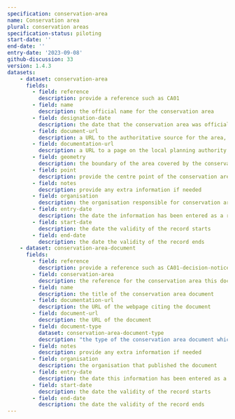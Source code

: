 ```yaml
---
specification: conservation-area
name: Conservation area
plural: conservation areas
specification-status: piloting
start-date: ''
end-date: ''
entry-date: '2023-09-08'
github-discussion: 33
version: 1.4.3
datasets:
    - dataset: conservation-area
      fields:
        - field: reference
          description: provide a reference such as CA01
        - field: name
          description: the official name for the conservation area
        - field: designation-date
          description: the date that the conservation area was officially designated
        - field: document-url
          description: a URL to the authoritative source for the area, this is often a PDF containing a map with the area drawn on it
        - field: documentation-url
          description: a URL to a page on the local planning authority website that provides information about the conservation area
        - field: geometry
          description: the boundary of the area covered by the conservation area in WKT format 
        - field: point
          description: provide the centre point of the conservation area if you do not have a full geometry available
        - field: notes
          description: provide any extra information if needed
        - field: organisation
          description: the organisation responsible for conservation areas
        - field: entry-date
          description: the date the information has been entered as a record
        - field: start-date
          description: the date the validity of the record starts
        - field: end-date
          description: the date the validity of the record ends
    - dataset: conservation-area-document
      fields:
        - field: reference
          description: provide a reference such as CA01-decision-notice
        - field: conservation-area
          description: the reference for the conservation area this document is about
        - field: name
          description: the title of the conservation area document
        - field: documentation-url
          description: the URL of the webpage citing the document
        - field: document-url
          description: the URL of the document
        - field: document-type
          dataset: conservation-area-document-type
          description: "the type of the conservation area document which must be one of the following values: 'area-appraisal', 'notice', or leave blank"
        - field: notes
          description: provide any extra information if needed
        - field: organisation
          description: the organisation that published the document
        - field: entry-date
          description: the date this information has been entered as a record
        - field: start-date
          description: the date the validity of the record starts
        - field: end-date
          description: the date the validity of the record ends
---
```

